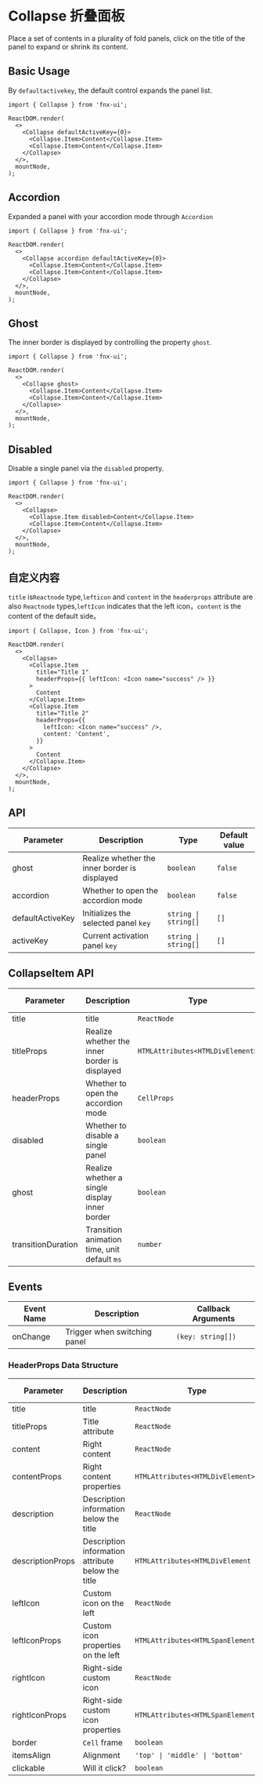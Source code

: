# Collapse 折叠面板

Place a set of contents in a plurality of fold panels, click on the title of the panel to expand or shrink its content.

## Basic Usage

By `defaultactivekey`, the default control expands the panel list.

```tsx | pure
import { Collapse } from 'fnx-ui';

ReactDOM.render(
  <>
    <Collapse defaultActiveKey={0}>
      <Collapse.Item>Content</Collapse.Item>
      <Collapse.Item>Content</Collapse.Item>
    </Collapse>
  </>,
  mountNode,
);
```

## Accordion

Expanded a panel with your accordion mode through `Accordion`

```tsx | pure
import { Collapse } from 'fnx-ui';

ReactDOM.render(
  <>
    <Collapse accordion defaultActiveKey={0}>
      <Collapse.Item>Content</Collapse.Item>
      <Collapse.Item>Content</Collapse.Item>
    </Collapse>
  </>,
  mountNode,
);
```

## Ghost

The inner border is displayed by controlling the property `ghost`.

```tsx | pure
import { Collapse } from 'fnx-ui';

ReactDOM.render(
  <>
    <Collapse ghost>
      <Collapse.Item>Content</Collapse.Item>
      <Collapse.Item>Content</Collapse.Item>
    </Collapse>
  </>,
  mountNode,
);
```

## Disabled

Disable a single panel via the `disabled` property.

```tsx | pure
import { Collapse } from 'fnx-ui';

ReactDOM.render(
  <>
    <Collapse>
      <Collapse.Item disabled>Content</Collapse.Item>
      <Collapse.Item>Content</Collapse.Item>
    </Collapse>
  </>,
  mountNode,
);
```

## 自定义内容

`title` is`Reactnode` type,`lefticon` and `content` in the `headerprops` attribute are also `Reactnode` types,`leftIcon` indicates that the left icon，`content` is the content of the default side。

```tsx | pure
import { Collapse, Icon } from 'fnx-ui';

ReactDOM.render(
  <>
    <Collapse>
      <Collapse.Item
        title="Title 1"
        headerProps={{ leftIcon: <Icon name="success" /> }}
      >
        Content
      </Collapse.Item>
      <Collapse.Item
        title="Title 2"
        headerProps={{
          leftIcon: <Icon name="success" />,
          content: 'Content',
        }}
      >
        Content
      </Collapse.Item>
    </Collapse>
  </>,
  mountNode,
);
```

## API

| Parameter        | Description                                   | Type                 | Default value |
| ---------------- | --------------------------------------------- | -------------------- | ------------- |
| ghost            | Realize whether the inner border is displayed | `boolean`            | `false`       |
| accordion        | Whether to open the accordion mode            | `boolean`            | `false`       |
| defaultActiveKey | Initializes the selected panel `key`          | `string \| string[]` | `[]`          |
| activeKey        | Current activation panel `key`                | `string \| string[]` | `[]`          |

## CollapseItem API

| Parameter          | Description                                   | Type                             | Default value |
| ------------------ | --------------------------------------------- | -------------------------------- | ------------- |
| title              | title                                         | `ReactNode`                      | -             |
| titleProps         | Realize whether the inner border is displayed | `HTMLAttributes<HTMLDivElement>` | -             |
| headerProps        | Whether to open the accordion mode            | `CellProps`                      | -             |
| disabled           | Whether to disable a single panel             | `boolean`                        | `false`       |
| ghost              | Realize whether a single display inner border | `boolean`                        | `false`       |
| transitionDuration | Transition animation time, unit default `ms`  | `number`                         | `300`         |

## Events

| Event Name | Description                  | Callback Arguments |
| ---------- | ---------------------------- | ------------------ |
| onChange   | Trigger when switching panel | `(key: string[])`  |

### HeaderProps Data Structure

| Parameter        | Description                                       | Type                              | Default value |
| ---------------- | ------------------------------------------------- | --------------------------------- | ------------- |
| title            | title                                             | `ReactNode`                       | -             |
| titleProps       | Title attribute                                   | `ReactNode`                       | -             |
| content          | Right content                                     | `ReactNode`                       | -             |
| contentProps     | Right content properties                          | `HTMLAttributes<HTMLDivElement>`  | -             |
| description      | Description information below the title           | `ReactNode`                       | -             |
| descriptionProps | Description information attribute below the title | `HTMLAttributes<HTMLDivElement`   | -             |
| leftIcon         | Custom icon on the left                           | `ReactNode`                       | -             |
| leftIconProps    | Custom icon properties on the left                | `HTMLAttributes<HTMLSpanElement>` | -             |
| rightIcon        | Right-side custom icon                            | `ReactNode`                       | -             |
| rightIconProps   | Right-side custom icon properties                 | `HTMLAttributes<HTMLSpanElement>` | -             |
| border           | `Cell` frame                                      | `boolean`                         | `true`        |
| itemsAlign       | Alignment                                         | `'top' \| 'middle' \| 'bottom'`   | -             |
| clickable        | Will it click?                                    | `boolean`                         | `false`       |
